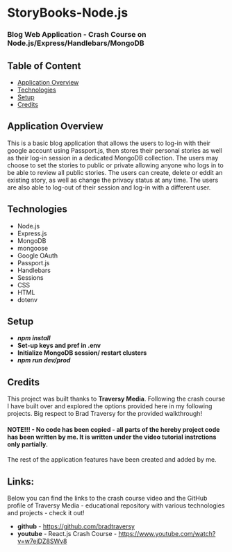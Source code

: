 # StoryBooks-Node.js
### Blog Web Application - Crash Course on Node.js/Express/Handlebars/MongoDB

## Table of Content
* [Application Overview](#application-overview)
* [Technologies](#technologies)
* [Setup](#setup)
* [Credits](#credits)

## Application Overview
This is a basic blog application that allows the users to log-in with their google account using Passport.js, then stores their personal stories as well as their log-in session in a dedicated MongoDB collection. 
The users may choose to set the stories to public or private allowing anyone who logs in to be able to review all public stories. The users can create, delete or eddit an existing story, as well as change the privacy status at any time. 
The users are also able to log-out of their session and log-in with a different user.

## Technologies
* Node.js
* Express.js
* MongoDB
* mongoose
* Google OAuth
* Passport.js
* Handlebars
* Sessions
* CSS
* HTML
* dotenv

## Setup
* ***npm install***
* **Set-up keys and pref in .env**
* **Initialize MongoDB session/ restart clusters**
* ***npm run dev/prod***

## Credits
This project was built thanks to **Traversy Media**. 
Following the crash course I have built over and explored the options provided here in my following projects. 
Big respect to Brad Traversy for the provided walkthrough!

#### NOTE!!! - No code has been copied - all parts of the hereby project code has been written by me. It is written under the video tutorial instrctions only partially. 

The rest of the application features have been created and added by me.

## Links:
Below you can find the links to the crash course video and the GitHub profile of Traversy Media - educational repository with various technologies and projects - check it out!
* **github** - https://github.com/bradtraversy
* **youtube** - React.js Crash Course - https://www.youtube.com/watch?v=w7ejDZ8SWv8

